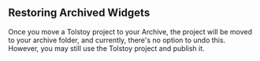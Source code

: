 ## Restoring Archived Widgets

Once you move a Tolstoy project to your Archive, the project will be moved to your archive folder, and currently, there's no option to undo this. However, you may still use the Tolstoy project and publish it.
